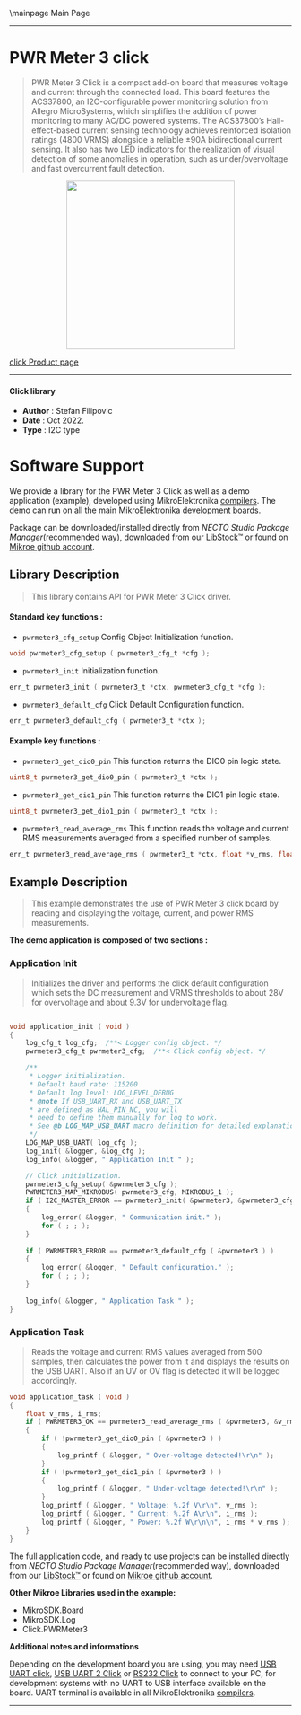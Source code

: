\mainpage Main Page

---
# PWR Meter 3 click

> PWR Meter 3 Click is a compact add-on board that measures voltage and current through the connected load. This board features the ACS37800, an I2C-configurable power monitoring solution from Allegro MicroSystems, which simplifies the addition of power monitoring to many AC/DC powered systems. The ACS37800’s Hall-effect-based current sensing technology achieves reinforced isolation ratings (4800 VRMS) alongside a reliable ±90A bidirectional current sensing. It also has two LED indicators for the realization of visual detection of some anomalies in operation, such as under/overvoltage and fast overcurrent fault detection.

<p align="center">
  <img src="https://download.mikroe.com/images/click_for_ide/pwrmeter3_click.png" height=300px>
</p>

[click Product page](https://www.mikroe.com/pwr-meter-3-click)

---


#### Click library

- **Author**        : Stefan Filipovic
- **Date**          : Oct 2022.
- **Type**          : I2C type


# Software Support

We provide a library for the PWR Meter 3 Click
as well as a demo application (example), developed using MikroElektronika
[compilers](https://www.mikroe.com/necto-studio).
The demo can run on all the main MikroElektronika [development boards](https://www.mikroe.com/development-boards).

Package can be downloaded/installed directly from *NECTO Studio Package Manager*(recommended way), downloaded from our [LibStock&trade;](https://libstock.mikroe.com) or found on [Mikroe github account](https://github.com/MikroElektronika/mikrosdk_click_v2/tree/master/clicks).

## Library Description

> This library contains API for PWR Meter 3 Click driver.

#### Standard key functions :

- `pwrmeter3_cfg_setup` Config Object Initialization function.
```c
void pwrmeter3_cfg_setup ( pwrmeter3_cfg_t *cfg );
```

- `pwrmeter3_init` Initialization function.
```c
err_t pwrmeter3_init ( pwrmeter3_t *ctx, pwrmeter3_cfg_t *cfg );
```

- `pwrmeter3_default_cfg` Click Default Configuration function.
```c
err_t pwrmeter3_default_cfg ( pwrmeter3_t *ctx );
```

#### Example key functions :

- `pwrmeter3_get_dio0_pin` This function returns the DIO0 pin logic state.
```c
uint8_t pwrmeter3_get_dio0_pin ( pwrmeter3_t *ctx );
```

- `pwrmeter3_get_dio1_pin` This function returns the DIO1 pin logic state.
```c
uint8_t pwrmeter3_get_dio1_pin ( pwrmeter3_t *ctx );
```

- `pwrmeter3_read_average_rms` This function reads the voltage and current RMS measurements averaged from a specified number of samples.
```c
err_t pwrmeter3_read_average_rms ( pwrmeter3_t *ctx, float *v_rms, float *i_rms, uint16_t num_avg );
```

## Example Description

> This example demonstrates the use of PWR Meter 3 click board by reading and displaying the voltage, current, and power RMS measurements.

**The demo application is composed of two sections :**

### Application Init

> Initializes the driver and performs the click default configuration which sets the DC measurement
and VRMS thresholds to about 28V for overvoltage and about 9.3V for undervoltage flag.

```c

void application_init ( void )
{
    log_cfg_t log_cfg;  /**< Logger config object. */
    pwrmeter3_cfg_t pwrmeter3_cfg;  /**< Click config object. */

    /** 
     * Logger initialization.
     * Default baud rate: 115200
     * Default log level: LOG_LEVEL_DEBUG
     * @note If USB_UART_RX and USB_UART_TX 
     * are defined as HAL_PIN_NC, you will 
     * need to define them manually for log to work. 
     * See @b LOG_MAP_USB_UART macro definition for detailed explanation.
     */
    LOG_MAP_USB_UART( log_cfg );
    log_init( &logger, &log_cfg );
    log_info( &logger, " Application Init " );

    // Click initialization.
    pwrmeter3_cfg_setup( &pwrmeter3_cfg );
    PWRMETER3_MAP_MIKROBUS( pwrmeter3_cfg, MIKROBUS_1 );
    if ( I2C_MASTER_ERROR == pwrmeter3_init( &pwrmeter3, &pwrmeter3_cfg ) ) 
    {
        log_error( &logger, " Communication init." );
        for ( ; ; );
    }
    
    if ( PWRMETER3_ERROR == pwrmeter3_default_cfg ( &pwrmeter3 ) )
    {
        log_error( &logger, " Default configuration." );
        for ( ; ; );
    }
    
    log_info( &logger, " Application Task " );
}

```

### Application Task

> Reads the voltage and current RMS values averaged from 500 samples, then calculates the power from it
and displays the results on the USB UART. Also if an UV or OV flag is detected it will be logged accordingly.

```c
void application_task ( void )
{
    float v_rms, i_rms;
    if ( PWRMETER3_OK == pwrmeter3_read_average_rms ( &pwrmeter3, &v_rms, &i_rms, PWRMETER3_DEF_AVG_SAMPLES ) )
    {
        if ( !pwrmeter3_get_dio0_pin ( &pwrmeter3 ) )
        {
            log_printf ( &logger, " Over-voltage detected!\r\n" );
        }
        if ( !pwrmeter3_get_dio1_pin ( &pwrmeter3 ) )
        {
            log_printf ( &logger, " Under-voltage detected!\r\n" );
        }
        log_printf ( &logger, " Voltage: %.2f V\r\n", v_rms );
        log_printf ( &logger, " Current: %.2f A\r\n", i_rms );
        log_printf ( &logger, " Power: %.2f W\r\n\n", i_rms * v_rms );
    }
}
```

The full application code, and ready to use projects can be installed directly from *NECTO Studio Package Manager*(recommended way), downloaded from our [LibStock&trade;](https://libstock.mikroe.com) or found on [Mikroe github account](https://github.com/MikroElektronika/mikrosdk_click_v2/tree/master/clicks).

**Other Mikroe Libraries used in the example:**

- MikroSDK.Board
- MikroSDK.Log
- Click.PWRMeter3

**Additional notes and informations**

Depending on the development board you are using, you may need
[USB UART click](https://www.mikroe.com/usb-uart-click),
[USB UART 2 Click](https://www.mikroe.com/usb-uart-2-click) or
[RS232 Click](https://www.mikroe.com/rs232-click) to connect to your PC, for
development systems with no UART to USB interface available on the board. UART
terminal is available in all MikroElektronika
[compilers](https://shop.mikroe.com/compilers).

---
